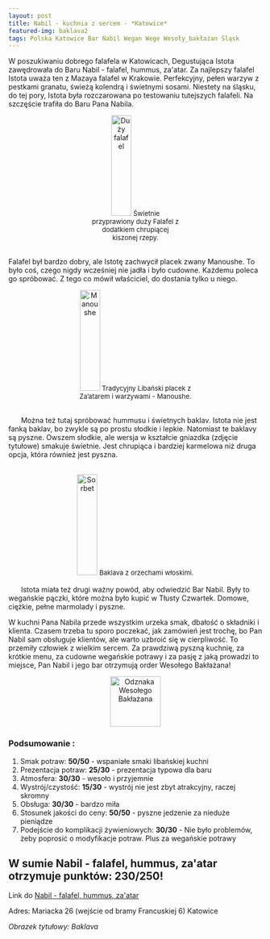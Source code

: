 ```yaml
---
layout: post
title: Nabil - kuchnia z sercem - *Katowice*
featured-img: baklava2
tags: Polska Katowice Bar Nabil Wegan Wege Wesoły_bakłażan Śląsk
---
```

W poszukiwaniu dobrego falafela w Katowicach, Degustująca Istota zawędrowała do Baru Nabil - falafel, hummus, za'atar.
Za najlepszy falafel Istota uważa ten z Mazaya falafel w Krakowie.
 Perfekcyjny, pełen warzyw z pestkami granatu, świeżą kolendrą i świetnymi sosami.
Niestety na śląsku, do tej pory, Istota była rozczarowana po testowaniu tutejszych falafeli.
Na szczęście trafiła do Baru Pana Nabila.

<center><div style="width:35%">
   <img src="{{site.url}}/assets/img/posts/falafel.jpg" alt="Duży falafel" height="200px" width="40px" />
   <font size="2">
        Świetnie przyprawiony duży Falafel z dodatkiem chrupiącej kiszonej rzepy.
   </font>
</div></center>
<br />

Falafel był bardzo dobry, ale Istotę zachwycił placek zwany Manoushe.
 To było coś, czego nigdy wcześniej nie jadła i było cudowne.
 Każdemu poleca go spróbować. Z tego co mówił właściciel, do dostania tylko u niego.

<center><div style="width:45%">
   <img src="{{site.url}}/assets/img/posts/manoushe.jpg" alt="Manoushe" height="200px" width="40px" />
   <font size="2">
Tradycyjny Libański placek z Za’atarem i warzywami - Manoushe.
   </font>
</div></center>

<br />&ensp;&ensp;&ensp;
Można też tutaj spróbować hummusu i świetnych baklav.
Istota nie jest fanką baklav, bo zwykle są po prostu słodkie i lepkie.
 Natomiast te baklavy są pyszne. Owszem słodkie, ale wersja w kształcie gniazdka (zdjęcie tytułowe) smakuje świetnie.
 Jest chrupiąca i bardziej karmelowa niż druga opcja, która również jest pyszna.
<br />&ensp;&ensp;&ensp;
<center><div style="width:55%">
   <img src="{{site.url}}/assets/img/posts/baklava.jpg" alt="Sorbet" height="200px" width="40px" />

   <font size="2">
    Baklava z orzechami włoskimi.
   </font>
</div></center>
<br />&ensp;&ensp;&ensp;
Istota miała też drugi ważny powód, aby odwiedzić Bar Nabil.
Były to wegańskie pączki, które można było kupić w Tłusty Czwartek.
Domowe, ciężkie, pełne marmolady i pyszne.

W kuchni Pana Nabila przede wszystkim urzeka smak, dbałość o składniki i klienta. Czasem trzeba tu sporo poczekać,
jak zamówień jest trochę, bo Pan Nabil sam obsługuje klientów, ale warto uzbroić się w cierpliwość.
To przemiły człowiek z wielkim sercem.
Za prawdziwą pyszną kuchnię, za krótkie menu, za cudowne wegańskie potrawy i za pasję z jaką prowadzi
to miejsce, Pan Nabil i jego bar otrzymują order Wesołego Bakłażana!
<center><div style="width:30%">
   <img src="{{site.url}}/assets/img/posts/odznaka.gif" alt="Odznaka Wesołego Bakłażana" height="100" width="auto" />
</div></center>

### Podsumowanie :
1. Smak potraw: **50/50** - wspaniałe smaki libańskiej kuchni
2. Prezentacja potraw: **25/30** - prezentacja typowa dla baru
3. Atmosfera: **30/30** - wesoło i przyjemnie
4. Wystrój/czystość: **15/30** - wystrój nie jest zbyt atrakcyjny, raczej skromny
5. Obsługa: **30/30** - bardzo miła
6. Stosunek jakości do ceny: **50/50** - pyszne jedzenie za nieduże pieniądze
7. Podejście do komplikacji żywieniowych: **30/30** - Nie było problemów, żeby poprosić o modyfikacje potraw.
 Plus za wegańskie potrawy
## W sumie Nabil - falafel, hummus, za'atar otrzymuje punktów: **230/250!**
Link do [Nabil - falafel, hummus, za'atar]

Adres:
Mariacka 26 (wejście od bramy Francuskiej 6)
Katowice

_Obrazek tytułowy: Baklava_

[Nabil - falafel, hummus, za'atar]:https://www.facebook.com/falafel.nabil/


